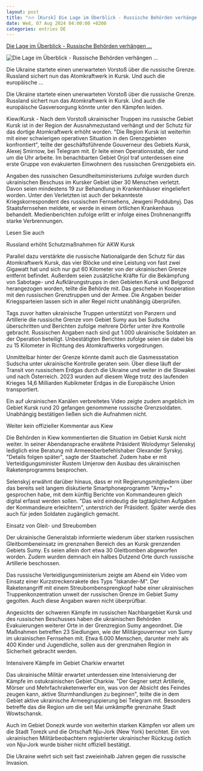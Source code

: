 ```yaml
---
layout: post
title: "🔥🔥 [Kursk] Die Lage im Überblick - Russische Behörden verhängen ..."
date: Wed, 07 Aug 2024 04:00:00 +0200
categories: entries DE
---
```

[Die Lage im Überblick - Russische Behörden verhängen ...](https://www.schwarzwaelder-bote.de/inhalt.die-lage-im-ueberblick-russische-behoerden-verhaengen-ausnahmezustand-im-gebiet-kursk.0e51a062-de52-41c6-849c-1da24c028d78.html)

![Die Lage im Überblick - Russische Behörden verhängen ...](https://www.schwarzwaelder-bote.de/media.media.b104e989-8584-4a8a-9a58-b4dc9a87cc2f.16x9_1024.jpg)

Die Ukraine startete einen unerwarteten Vorstoß über die russische Grenze. Russland sichert nun das Atomkraftwerk in Kursk. Und auch die europäische ...

Die Ukraine startete einen unerwarteten Vorstoß über die russische Grenze. Russland sichert nun das Atomkraftwerk in Kursk. Und auch die europäische Gasversorgung könnte unter den Kämpfen leiden.

Kiew/Kursk - Nach dem Vorstoß ukrainischer Truppen ins russische Gebiet Kursk ist in der Region der Ausnahmezustand verhängt und der Schutz für das dortige Atomkraftwerk erhöht worden. "Die Region Kursk ist weiterhin mit einer schwierigen operativen Situation in den Grenzgebieten konfrontiert", teilte der geschäftsführende Gouverneur des Gebiets Kursk, Alexej Smirnow, bei Telegram mit. Er leite einen Operationsstab, der rund um die Uhr arbeite. Im benachbarten Gebiet Orjol traf unterdessen eine erste Gruppe von evakuierten Einwohnern des russischen Grenzgebiets ein.

Angaben des russischen Gesundheitsministeriums zufolge wurden durch ukrainischen Beschuss im Kursker Gebiet über 30 Menschen verletzt. Davon seien mindestens 19 zur Behandlung in Krankenhäuser eingeliefert worden. Unter den Verletzten ist auch der bekannteste Kriegskorrespondent des russischen Fernsehens, Jewgeni Poddubnyj. Das Staatsfernsehen meldete, er werde in einem örtlichen Krankenhaus behandelt. Medienberichten zufolge erlitt er infolge eines Drohnenangriffs starke Verbrennungen.

Lesen Sie auch

Russland erhöht Schutzmaßnahmen für AKW Kursk

Parallel dazu verstärkte die russische Nationalgarde den Schutz für das Atomkraftwerk Kursk, das vier Blöcke und eine Leistung von fast zwei Gigawatt hat und sich nur gut 60 Kilometer von der ukrainischen Grenze entfernt befindet. Außerdem seien zusätzliche Kräfte für die Bekämpfung von Sabotage- und Aufklärungstrupps in den Gebieten Kursk und Belgorod herangezogen worden, teilte die Behörde mit. Das geschehe in Kooperation mit den russischen Grenztruppen und der Armee. Die Angaben beider Kriegsparteien lassen sich in aller Regel nicht unabhängig überprüfen.

Tags zuvor hatten ukrainische Truppen unterstützt von Panzern und Artillerie die russische Grenze vom Gebiet Sumy aus bei Sudscha überschritten und Berichten zufolge mehrere Dörfer unter ihre Kontrolle gebracht. Russischen Angaben nach sind gut 1.000 ukrainische Soldaten an der Operation beteiligt. Unbestätigten Berichten zufolge seien sie dabei bis zu 15 Kilometer in Richtung des Atomkraftwerks vorgedrungen.

Unmittelbar hinter der Grenze könnte damit auch die Gasmessstation Sudscha unter ukrainische Kontrolle geraten sein. Über diese läuft der Transit von russischem Erdgas durch die Ukraine und weiter in die Slowakei und nach Österreich. 2023 wurden auf diesem Wege trotz des laufenden Krieges 14,6 Milliarden Kubikmeter Erdgas in die Europäische Union transportiert.

Ein auf ukrainischen Kanälen verbreitetes Video zeigte zudem angeblich im Gebiet Kursk rund 20 gefangen genommene russische Grenzsoldaten. Unabhängig bestätigen ließen sich die Aufnahmen nicht.

Weiter kein offizieller Kommentar aus Kiew

Die Behörden in Kiew kommentierten die Situation im Gebiet Kursk nicht weiter. In seiner Abendansprache erwähnte Präsident Wolodymyr Selenskyj lediglich eine Beratung mit Armeeoberbefehlshaber Olexander Syrskyj. "Details folgen später", sagte der Staatschef. Zudem habe er mit Verteidigungsminister Rustem Umjerow den Ausbau des ukrainischen Raketenprogramms besprochen.

Selenskyj erwähnt darüber hinaus, dass er mit Regierungsmitgliedern über das bereits seit langem diskutierte Smartphoneprogramm "Army+" gesprochen habe, mit dem künftig Berichte von Kommandeuren gleich digital erfasst werden sollen. "Das wird eindeutig die tagtäglichen Aufgaben der Kommandeure erleichtern", unterstrich der Präsident. Später werde dies auch für jeden Soldaten zugänglich gemacht.

Einsatz von Gleit- und Streubomben

Der ukrainische Generalstab informierte wiederum über starken russischen Gleitbombeneinsatz im grenznahen Bereich des an Kursk grenzenden Gebiets Sumy. Es seien allein dort etwa 30 Gleitbomben abgeworfen worden. Zudem wurden demnach ein halbes Dutzend Orte durch russische Artillerie beschossen.

Das russische Verteidigungsministerium zeigte am Abend ein Video vom Einsatz einer Kurzstreckenrakete des Typs "Iskander-M". Der Raketenangriff mit einem Streubombensprengkopf habe einer ukrainischen Truppenkonzentration unweit der russischen Grenze im Gebiet Sumy gegolten. Auch diese Angaben waren nicht überprüfbar.

Angesichts der schweren Kämpfe im russischen Nachbargebiet Kursk und des russischen Beschusses haben die ukrainischen Behörden Evakuierungen weiterer Orte in der Grenzregion Sumy angeordnet. Die Maßnahmen betreffen 23 Siedlungen, wie der Militärgouverneur von Sumy im ukrainischen Fernsehen mit. Etwa 6.000 Menschen, darunter mehr als 400 Kinder und Jugendliche, sollen aus der grenznahen Region in Sicherheit gebracht werden.

Intensivere Kämpfe im Gebiet Charkiw erwartet

Das ukrainische Militär erwartet unterdessen eine Intensivierung der Kämpfe im ostukrainischen Gebiet Charkiw. "Der Gegner setzt Artillerie, Mörser und Mehrfachraketenwerfer ein, was von der Absicht des Feindes zeugen kann, aktive Sturmhandlungen zu beginnen", teilte die in dem Gebiet aktive ukrainische Armeegruppierung bei Telegram mit. Besonders betreffe das die Region um die seit Mai umkämpfte grenznahe Stadt Wowtschansk.

Auch im Gebiet Donezk wurde von weiterhin starken Kämpfen vor allem um die Stadt Torezk und die Ortschaft Nju-Jork (New York) berichtet. Ein von ukrainischen Militärbeobachtern registrierter ukrainischer Rückzug östlich von Nju-Jork wurde bisher nicht offiziell bestätigt.

Die Ukraine wehrt sich seit fast zweieinhalb Jahren gegen die russische Invasion.

